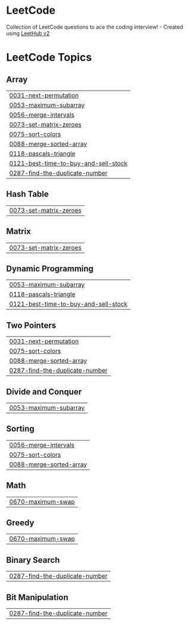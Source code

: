 # LeetCode
Collection of LeetCode questions to ace the coding interview! - Created using [LeetHub v2](https://github.com/arunbhardwaj/LeetHub-2.0)

<!---LeetCode Topics Start-->
# LeetCode Topics
## Array
|  |
| ------- |
| [0031-next-permutation](https://github.com/AdityaAgarwal0609/LeetCode/tree/master/0031-next-permutation) |
| [0053-maximum-subarray](https://github.com/AdityaAgarwal0609/LeetCode/tree/master/0053-maximum-subarray) |
| [0056-merge-intervals](https://github.com/AdityaAgarwal0609/LeetCode/tree/master/0056-merge-intervals) |
| [0073-set-matrix-zeroes](https://github.com/AdityaAgarwal0609/LeetCode/tree/master/0073-set-matrix-zeroes) |
| [0075-sort-colors](https://github.com/AdityaAgarwal0609/LeetCode/tree/master/0075-sort-colors) |
| [0088-merge-sorted-array](https://github.com/AdityaAgarwal0609/LeetCode/tree/master/0088-merge-sorted-array) |
| [0118-pascals-triangle](https://github.com/AdityaAgarwal0609/LeetCode/tree/master/0118-pascals-triangle) |
| [0121-best-time-to-buy-and-sell-stock](https://github.com/AdityaAgarwal0609/LeetCode/tree/master/0121-best-time-to-buy-and-sell-stock) |
| [0287-find-the-duplicate-number](https://github.com/AdityaAgarwal0609/LeetCode/tree/master/0287-find-the-duplicate-number) |
## Hash Table
|  |
| ------- |
| [0073-set-matrix-zeroes](https://github.com/AdityaAgarwal0609/LeetCode/tree/master/0073-set-matrix-zeroes) |
## Matrix
|  |
| ------- |
| [0073-set-matrix-zeroes](https://github.com/AdityaAgarwal0609/LeetCode/tree/master/0073-set-matrix-zeroes) |
## Dynamic Programming
|  |
| ------- |
| [0053-maximum-subarray](https://github.com/AdityaAgarwal0609/LeetCode/tree/master/0053-maximum-subarray) |
| [0118-pascals-triangle](https://github.com/AdityaAgarwal0609/LeetCode/tree/master/0118-pascals-triangle) |
| [0121-best-time-to-buy-and-sell-stock](https://github.com/AdityaAgarwal0609/LeetCode/tree/master/0121-best-time-to-buy-and-sell-stock) |
## Two Pointers
|  |
| ------- |
| [0031-next-permutation](https://github.com/AdityaAgarwal0609/LeetCode/tree/master/0031-next-permutation) |
| [0075-sort-colors](https://github.com/AdityaAgarwal0609/LeetCode/tree/master/0075-sort-colors) |
| [0088-merge-sorted-array](https://github.com/AdityaAgarwal0609/LeetCode/tree/master/0088-merge-sorted-array) |
| [0287-find-the-duplicate-number](https://github.com/AdityaAgarwal0609/LeetCode/tree/master/0287-find-the-duplicate-number) |
## Divide and Conquer
|  |
| ------- |
| [0053-maximum-subarray](https://github.com/AdityaAgarwal0609/LeetCode/tree/master/0053-maximum-subarray) |
## Sorting
|  |
| ------- |
| [0056-merge-intervals](https://github.com/AdityaAgarwal0609/LeetCode/tree/master/0056-merge-intervals) |
| [0075-sort-colors](https://github.com/AdityaAgarwal0609/LeetCode/tree/master/0075-sort-colors) |
| [0088-merge-sorted-array](https://github.com/AdityaAgarwal0609/LeetCode/tree/master/0088-merge-sorted-array) |
## Math
|  |
| ------- |
| [0670-maximum-swap](https://github.com/AdityaAgarwal0609/LeetCode/tree/master/0670-maximum-swap) |
## Greedy
|  |
| ------- |
| [0670-maximum-swap](https://github.com/AdityaAgarwal0609/LeetCode/tree/master/0670-maximum-swap) |
## Binary Search
|  |
| ------- |
| [0287-find-the-duplicate-number](https://github.com/AdityaAgarwal0609/LeetCode/tree/master/0287-find-the-duplicate-number) |
## Bit Manipulation
|  |
| ------- |
| [0287-find-the-duplicate-number](https://github.com/AdityaAgarwal0609/LeetCode/tree/master/0287-find-the-duplicate-number) |
<!---LeetCode Topics End-->